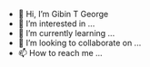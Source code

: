 - 👋 Hi, I’m Gibin T George
- 👀 I’m interested in ...
- 🌱 I’m currently learning ...
- 💞️ I’m looking to collaborate on ...
- 📫 How to reach me ...

<!---
gibin-george-supersourcing/gibin-george-supersourcing is a ✨ special ✨ repository because its `README.md` (this file) appears on your GitHub profile.
You can click the Preview link to take a look at your changes.
--->
